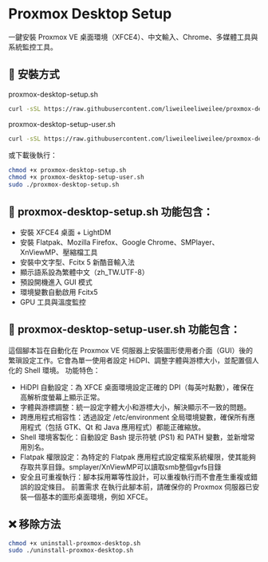 # Proxmox Desktop Setup

一鍵安裝 Proxmox VE 桌面環境（XFCE4）、中文輸入、Chrome、多媒體工具與系統監控工具。

## 🔧 安裝方式
proxmox-desktop-setup.sh
```bash
curl -sSL https://raw.githubusercontent.com/liweileeliweilee/proxmox-desktop-setup/main/proxmox-desktop-setup.sh | bash
```

proxmox-desktop-setup-user.sh
```bash
curl -sSL https://raw.githubusercontent.com/liweileeliweilee/proxmox-desktop-setup/main/proxmox-desktop-setup-user.sh | bash
```

或下載後執行：

```bash
chmod +x proxmox-desktop-setup.sh
chmod +x proxmox-desktop-setup-user.sh
sudo ./proxmox-desktop-setup.sh
```

## 🚀 proxmox-desktop-setup.sh 功能包含：
- 安裝 XFCE4 桌面 + LightDM
- 安裝 Flatpak、Mozilla Firefox、Google Chrome、SMPlayer、XnViewMP、壓縮檔工具
- 安裝中文字型、Fcitx 5 新酷音輸入法
- 顯示語系設為繁體中文（zh_TW.UTF-8）
- 預設開機進入 GUI 模式
- 環境變數自動啟用 Fcitx5
- GPU 工具與溫度監控
## 🚀 proxmox-desktop-setup-user.sh 功能包含：
這個腳本旨在自動化在 Proxmox VE 伺服器上安裝圖形使用者介面（GUI）後的繁瑣設定工作。它會為單一使用者設定 HiDPI、調整字體與游標大小，並配置個人化的 Shell 環境。
功能特色：
- HiDPI 自動設定：為 XFCE 桌面環境設定正確的 DPI（每英吋點數），確保在高解析度螢幕上顯示正常。
- 字體與游標調整：統一設定字體大小和游標大小，解決顯示不一致的問題。
- 跨應用程式相容性：透過設定 /etc/environment 全局環境變數，確保所有應用程式（包括 GTK、Qt 和 Java 應用程式）都能正確縮放。
- Shell 環境客製化：自動設定 Bash 提示符號 (PS1) 和 PATH 變數，並新增常用別名。
- Flatpak 權限設定：為特定的 Flatpak 應用程式設定檔案系統權限，使其能夠存取共享目錄。smplayer/XnViewMP可以讀取smb整個gvfs目錄
- 安全且可重複執行：腳本採用冪等性設計，可以重複執行而不會產生重複或錯誤的設定條目。
前置需求
在執行此腳本前，請確保你的 Proxmox 伺服器已安裝一個基本的圖形桌面環境，例如 XFCE。


## ❌ 移除方法

```bash
chmod +x uninstall-proxmox-desktop.sh
sudo ./uninstall-proxmox-desktop.sh
```
